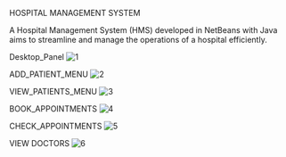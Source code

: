 HOSPITAL MANAGEMENT SYSTEM

A Hospital Management System (HMS) developed in NetBeans with Java aims to streamline and manage the operations of a hospital efficiently. 

Desktop_Panel
![1](https://github.com/user-attachments/assets/21d8fd4a-ff37-4e15-b5e2-82569af79dbb)

ADD_PATIENT_MENU 
![2](https://github.com/user-attachments/assets/c4151e98-6877-489a-946a-a26174bed92d)

VIEW_PATIENTS_MENU
![3](https://github.com/user-attachments/assets/e5f1dd0d-1056-4494-9a7b-3cb7d6fde22d)

BOOK_APPOINTMENTS
![4](https://github.com/user-attachments/assets/bad5634c-3b98-4c02-8afb-1095aebbfb60)

CHECK_APPOINTMENTS
![5](https://github.com/user-attachments/assets/e243d565-02c9-4c7c-adf4-f23dffbf164c)

VIEW DOCTORS
![6](https://github.com/user-attachments/assets/bea70e6a-190c-4ba2-b82f-1de7db581c30)





